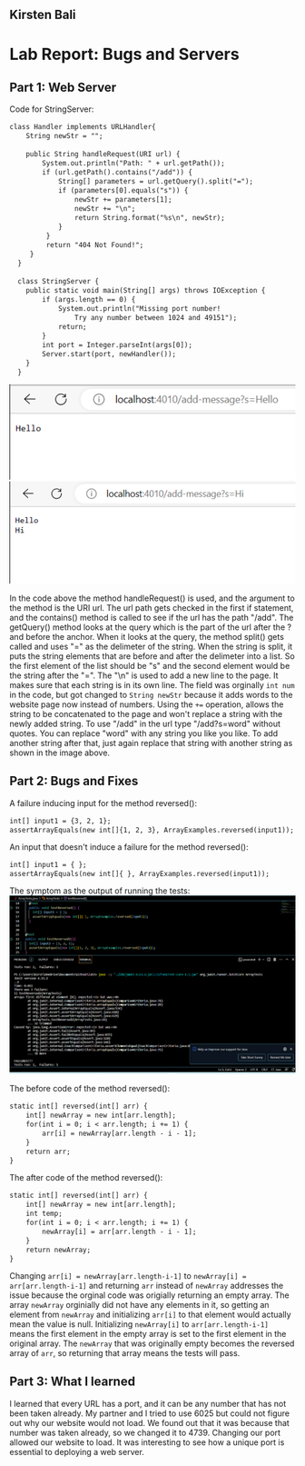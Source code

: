 ## Kirsten Bali

# Lab Report: Bugs and Servers


## Part 1: Web Server

Code for StringServer:
    
    class Handler implements URLHandler{
        String newStr = "";
       
        public String handleRequest(URI url) {
            System.out.println("Path: " + url.getPath());
            if (url.getPath().contains("/add")) {
                String[] parameters = url.getQuery().split("=");
                if (parameters[0].equals("s")) {
                    newStr += parameters[1];
                    newStr += "\n";
                    return String.format("%s\n", newStr);
                }
             }
             return "404 Not Found!";
         }
      }
      
      class StringServer {
        public static void main(String[] args) throws IOException {
            if (args.length == 0) {
                System.out.println("Missing port number!
                    Try any number between 1024 and 49151");
                return;
            }
            int port = Integer.parseInt(args[0]);
            Server.start(port, newHandler());
        }
      }

![Image](Lab2Part1Web1.png)  ![Image](Lab2Part1Web2.png)

In the code above the method handleRequest() is used, and the argument to the method is the URI url. The url path gets checked in the first if statement, and the contains() method is called to see if the url has the path "/add". The getQuery() method looks at the query which is the part of the url after the ? and before the anchor. When it looks at the query, the method split() gets called and uses "=" as the delimeter of the string. When the string is split, it puts the string elements that are before and after the delimeter into a list. So the first element of the list should be "s" and the second element would be the string after the "=". The "\n" is used to add a new line to the page. It makes sure that each string is in its own line. The field was orginally `int num` in the code, but got changed to `String newStr` because it adds words to the website page now instead of numbers. Using the `+=` operation, allows the string to be concatenated to the page and won't replace a string with the newly added string. To use "/add" in the url type "/add?s=word" without quotes. You can replace "word" with any string you like you like. To add another string after that, just again replace that string with another string as shown in the image above. 

## Part 2: Bugs and Fixes

A failure inducing input for the method reversed():

    int[] input1 = {3, 2, 1};
    assertArrayEquals(new int[]{1, 2, 3}, ArrayExamples.reversed(input1));
    
An input that doesn't induce a failure for the method reversed():

    int[] input1 = { };
    assertArrayEquals(new int[]{ }, ArrayExamples.reversed(input1));
    
The symptom as the output of running the tests:
![Image](Lab3Part2.png)

The before code of the method reversed(): 

    static int[] reversed(int[] arr) {
        int[] newArray = new int[arr.length];
        for(int i = 0; i < arr.length; i += 1) {
            arr[i] = newArray[arr.length - i - 1];
        }
        return arr;
    }

The after code of the method reversed():

    static int[] reversed(int[] arr) {
        int[] newArray = new int[arr.length];
        int temp;
        for(int i = 0; i < arr.length; i += 1) {
            newArray[i] = arr[arr.length - i - 1];
        }
        return newArray;
    }

Changing `arr[i] = newArray[arr.length-i-1]` to `newArray[i] = arr[arr.length-i-1]` and returning `arr` instead of `newArray` addresses the issue because the orginal code was origially returning an empty array. The array `newArray` orginially did not have any elements in it, so getting an element from `newArray` and initializing `arr[i]` to that element would actually mean the value is null. Initializing `newArray[i]` to `arr[arr.length-i-1]` means the first element in the empty array is set to the first element in the original array. The `newArray` that was originally empty becomes the reversed array of `arr`, so returning that array means the tests will pass.

## Part 3: What I learned

I learned that every URL has a port, and it can be any number that has not been taken already. My partner and I tried to use 6025 but could not figure out why our website would not load. We found out that it was because that number was taken already, so we changed it to 4739. Changing our port allowed our website to load. It was interesting to see how a unique port is essential to deploying a web server.
